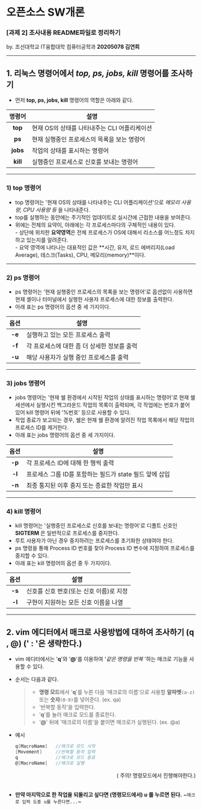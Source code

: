 # 오픈소스 SW개론

### [과제 2] 조사내용 README파일로 정리하기
  by. 조선대학교 IT융합대학 컴퓨터공학과 __20205078 김연희__
<br/> 

--------------------------------------------------------------------------------------------------------
## 1. 리눅스 명령어에서 _top, ps, jobs, kill_ 명령어를 조사하기
+ 먼저 **top, ps, jobs, kill** 명령어의 역할은 아래와 같다.

|**명령어**|**설명**|
|:---:|---|
|__top__|현재 OS의 상태를 나타내주는 CLI 어플리케이션|
|__ps__|현재 실행중인 프로세스의 목록을 보는 명령어|
|__jobs__|작업의 상태를 표시하는 명령어|
|__kill__|실행중인 프로세스로 신호를 보내는 명령어|

--------------------------------------------------------------------------------------------------------
### 1) top 명령어
+ top 명령어는 '현재 OS의 상태를 나타내주는 CLI 어플리케이션'으로 *메모리 사용량, CPU 사용량 등* 을 나타내준다.
+ top를 실행하는 동안에는 주기적인 업데이트로 실시간에 근접한 내용을 보여준다.
+ 위에는 전체의 요약이, 아래에는 각 프로세스마다의 구체적인 내용이 있다. <br/> - 상단에 위치한 **요약영역**은 전체 프로세스가 OS에 대해서 리소스를 어느정도 차지하고 있는지를 알려준다. <br/> - 요약 영역에 나타나는 대표적인 값은 **시간, 유저, 로드 에버리지(Load Average), 테스크(Tasks), CPU, 메모리(memory)**이다.

--------------------------------------------------------------------------------------------------------

### 2) ps 명령어
+ ps 명령어는 '현재 실행중인 프로세스의 목록을 보는 명령어'로 옵션없이 사용하면 현재 셸이나 터미널에서 실행한 사용자 프로세스에 대한 정보를 출력한다.
+ 아래 표는 ps 명령어의 옵션 중 세 가지이다.

|**옵션**|**설명**|
|:---:|---|
|**-e**|실행하고 있는 모든 프로세스 출력|
|**-f**|각 프로세스에 대한 좀 더 상세한 정보를 출력|
|**-u**|해당 사용자가 실행 중인 프로세스를 출력|

--------------------------------------------------------------------------------------------------------

### 3) jobs 명령어
+ jobs 명령어는 '현재 쉘 환경에서 시작된 작업의 상태를 표시하는 명령어'로 현재 쉘 세션에서 실행시킨 백그라운드 작업의 목록이 출력되며, 각 작업에는 번호가 붙어 있어 kill 명령어 뒤에 '%번호' 등으로 사용할 수 있다.
+ 작업 종료가 보고되는 경우, 쉘은 현재 쉘 환경에 알려진 작업 목록에서 해당 작업의 프로세스 ID를 제거한다.
+ 아래 표는 jobs 명령어의 옵션 중 세 가지이다.

|**옵션**|**설명**|
|:---:|---|
|**-p**|각 프로세스 ID에 대해 한 행씩 출력|
|**-l**|프로세스 그룹 ID를 포함하는 필드가 state 필드 앞에 삽입|
|**-n**|최종 통지된 이후 중지 또는 종료한 작업만 표시|

--------------------------------------------------------------------------------------------------------

### 4) kill 명령어
+ kill 명령어는 '실행중인 프로세스로 신호를 보내는 명령어'로 디폴트 신호인 **SIGTERM** 은 일반적으로 프로세스를 중지한다.
+ 루트 사용자가 아닌 경우 중지하려는 프로세스를 초기화한 상태여야 한다.
+ ps 명령을 통해 Process ID 번호를 찾아 Process ID 변수에 지정하여 프로세스를 중지할 수 있다.
+ 아래 표는 kill 명령어의 옵션 중 두 가지이다.

|**옵션**|**설명**|
|:---:|---|
|**-s**|신호를 신호 번호(또는 신호 이름)로 지정|
|**-l**|구현이 지원하는 모든 신호 이름을 나열|

--------------------------------------------------------------------------------------------------------

## 2. vim 에디터에서 매크로 사용방법에 대하여 조사하기 (q , @) (' : '은 생략한다.)
+ vim 에디터에서는 '**q**'와 '**@**'를 이용하여 '*같은 명령을 반복* '하는 매크로 기능을 사용할 수 있다.
+ 순서는 다음과 같다.

  >- **명령 모드**에서 '**q**'를 누른 다음 '매크로의 이름'으로 사용할 __알파벳__`(a-z)` 또는 __숫자__`(0-9)`를 넣어준다. (ex. qa)
  >- '반복할 동작'을 입력한다.
  >- '**q**'를 눌러 매크로 모드를 종료한다.
  >- '**@**' 뒤에 '매크로의 이름'을 붙이면 매크로가 실행된다. (ex. @a)

+ 예시
  ```c
  q[MacroName]   //매크로 모드 시작
  [Movement]     //반복할 동작 입력
  q              //매크로 모드 종료
  @[MacroName]   //매크로 실행
  ```
<div align="right"> 
  ( 주의! 명령모드에서 진행해야한다.)
</div>
<br/> 

+ **만약 마지막으로 한 작업을 되돌리고 싶다면 (명령모드에서)  *u* 를 누르면 된다.** ~`매크로 입력 도중 u를 누른다면...`~
   
